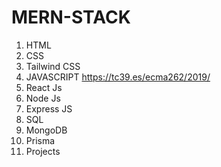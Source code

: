 # MERN-STACK
1. HTML
2. CSS
3. Tailwind CSS
4. JAVASCRIPT    https://tc39.es/ecma262/2019/
5. React Js
6. Node Js
7. Express JS
8. SQL
9. MongoDB
10. Prisma
11. Projects
